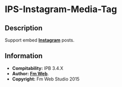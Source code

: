 # IPS-Instagram-Media-Tag
## Description
Support embed [**Instagram**](https://instagram.com/) posts.

## Information
* **Compitability:** IPB 3.4.X
* **Author:** [**Fm Web**](http://fm-web.studio/).
* **Copyright:** Fm Web Studio 2015